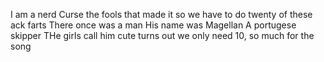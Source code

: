 I am a nerd
Curse the fools that made it so we have to do twenty of these
ack
farts
There once was a man
His name was Magellan
A portugese skipper
THe girls call him cute
turns out we only need 10, so much for the song